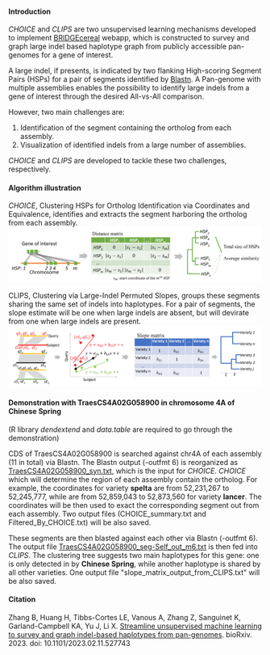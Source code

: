 #### Introduction
_CHOICE_ and _CLIPS_ are two unsupervised learning mechanisms developed to implement [BRIDGEcereal](https://bridgecereal.scinet.usda.gov/) webapp, which is constructed to survey and graph large indel based haplotype graph from publicly accessible pan-genomes for a gene of interest.

A large indel, if presents, is indicated by two flanking High-scoring Segment Pairs (HSPs) for a pair of segments identified by [Blastn](https://www.ncbi.nlm.nih.gov/books/NBK279690/). A Pan-genome with multiple assemblies enables the possibility to identify large indels from a gene of interest through the desired All-vs-All comparison.

However, two main challenges are:
1. Identification of the segment containing the ortholog from each assembly.
2. Visualization of identified indels from a large number of assemblies.

_CHOICE_ and _CLIPS_ are developed to tackle these two challenges, respectively.

#### Algorithm illustration
_CHOICE_, Clustering HSPs for Ortholog Identification via Coordinates and Equivalence, identifies and extracts the segment harboring the ortholog from each assembly.
![CHOICES](./figs/CHOICE.png)

CLIPS, Clustering via Large-Indel Permuted Slopes, groups these segments sharing the same set of indels into haplotypes. For a pair of segments, the slope estimate will be one when large indels are absent, but will devirate from one when large indels are present.
![CLIPS](./figs/CLIPS.png)


#### Demonstration with TraesCS4A02G058900 in chromosome 4A of **Chinese Spring**
(R library *dendextend* and *data.table* are required to go through the demonstration)

CDS of TraesCS4A02G058900 is searched against chr4A of each assembly (11 in total) via Blastn. The Blastn output (-outfmt 6) is reorganized as [TraesCS4A02G058900_syn.txt](./data/TraesCS4A02G058900_syn.txt), which is the input for _CHOICE_. _CHOICE_ which will determine the region of each assembly contain the ortholog. For example, the coordinates for variety **spelta** are from 52,231,267 to 52,245,777, while are from 52,859,043 to 52,873,560 for variety **lancer**. The coordinates will be then used to exact the corresponding segment out from each assembly. Two output files (CHOICE_summary.txt and Filtered_By_CHOICE.txt) will be also saved.

These segments are then blasted against each other via Blastn (-outfmt 6). The output file [TraesCS4A02G058900_seg-Self_out_m6.txt](./data/TraesCS4A02G058900_seg-Self_out_m6.txt) is then fed into _CLIPS_. The clustering tree suggests two main haplotypes for this gene: one is only detected in by **Chinese Spring**, while another haplotype is shared by all other varieties. One output file "slope_matrix_output_from_CLIPS.txt" will be also saved. 

#### Citation
Zhang B, Huang H, Tibbs-Cortes LE, Vanous A, Zhang Z, Sanguinet K, Garland-Campbell KA, Yu J, Li X. [Streamline unsupervised machine learning to survey and graph indel-based haplotypes from pan-genomes](https://doi.org/10.1101/2023.02.11.527743). bioRxiv. 2023. doi: 10.1101/2023.02.11.527743